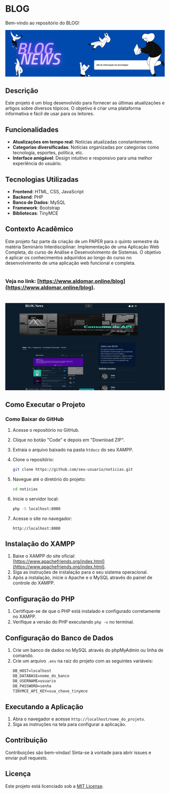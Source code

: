 
# BLOG

Bem-vindo ao repositório do BLOG!

![screenshot](static/images/blog.png)

## Descrição

Este projeto é um blog desenvolvido para fornecer as últimas atualizações e artigos sobre diversos tópicos. O objetivo é criar uma plataforma informativa e fácil de usar para os leitores.

## Funcionalidades

- **Atualizações em tempo real**: Notícias atualizadas constantemente.
- **Categorias diversificadas**: Notícias organizadas por categorias como tecnologia, esportes, política, etc.
- **Interface amigável**: Design intuitivo e responsivo para uma melhor experiência do usuário.

## Tecnologias Utilizadas

- **Frontend**: HTML, CSS, JavaScript
- **Backend**: PHP
- **Banco de Dados**: MySQL
- **Framework**: Bootstrap
- **Bibliotecas**: TinyMCE

## Contexto Acadêmico

Este projeto faz parte da criação de um PAPER para o quinto semestre da matéria Seminário Interdisciplinar: Implementação de uma Aplicação Web Completa, do curso de Análise e Desenvolvimento de Sistemas. O objetivo é aplicar os conhecimentos adquiridos ao longo do curso no desenvolvimento de uma aplicação web funcional e completa.


# 
### Veja no link: [https://www.aldomar.online/blog](https://www.aldomar.online/blog).
# 

![screenshot](static/images/image.png)

## Como Executar o Projeto

### Como Baixar do GitHub
1. Acesse o repositório no GitHub.
2. Clique no botão "Code" e depois em "Download ZIP".
3. Extraia o arquivo baixado na pasta `htdocs` do seu XAMPP.

1. Clone o repositório:
    ```bash
    git clone https://github.com/seu-usuario/noticias.git
    ```
2. Navegue até o diretório do projeto:
    ```bash
    cd noticias
    ```
3. Inicie o servidor local:
    ```bash
    php -S localhost:8000
    ```
4. Acesse o site no navegador:
    ```
    http://localhost:8000
    ```

## Instalação do XAMPP
1. Baixe o XAMPP do site oficial: [https://www.apachefriends.org/index.html](https://www.apachefriends.org/index.html).
2. Siga as instruções de instalação para o seu sistema operacional.
3. Após a instalação, inicie o Apache e o MySQL através do painel de controle do XAMPP.

## Configuração do PHP
1. Certifique-se de que o PHP está instalado e configurado corretamente no XAMPP.
2. Verifique a versão do PHP executando `php -v` no terminal.

## Configuração do Banco de Dados
1. Crie um banco de dados no MySQL através do phpMyAdmin ou linha de comando.
2. Crie um arquivo `.env` na raiz do projeto com as seguintes variáveis:
    ```plaintext
    DB_HOST=localhost
    DB_DATABASE=nome_do_banco
    DB_USERNAME=usuario
    DB_PASSWORD=senha
    TINYMCE_API_KEY=sua_chave_tinymce
    ```

## Executando a Aplicação
1. Abra o navegador e acesse `http://localhost/nome_do_projeto`.
2. Siga as instruções na tela para configurar a aplicação.

## Contribuição

Contribuições são bem-vindas! Sinta-se à vontade para abrir issues e enviar pull requests.

## Licença

Este projeto está licenciado sob a [MIT License](LICENSE).


